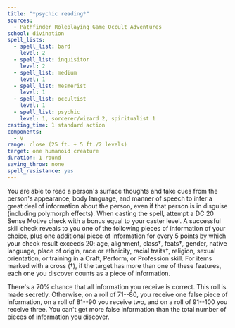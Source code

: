 ```yaml
---
title: "*psychic reading*"
sources:
  - Pathfinder Roleplaying Game Occult Adventures
school: divination
spell_lists:
  - spell_list: bard
    level: 2
  - spell_list: inquisitor
    level: 2
  - spell_list: medium
    level: 1
  - spell_list: mesmerist
    level: 1
  - spell_list: occultist
    level: 1
  - spell_list: psychic
    level: 1, sorcerer/wizard 2, spiritualist 1
casting_time: 1 standard action
components:
  - V
range: close (25 ft. + 5 ft./2 levels)
target: one humanoid creature
duration: 1 round
saving_throw: none
spell_resistance: yes
---
```


You are able to read a person's surface thoughts and take cues from the person's appearance, body language, and manner of speech to infer a great deal of information about the person, even if that person is in disguise (including polymorph effects). When casting the spell, attempt a DC 20 Sense Motive check with a bonus equal to your caster level. A successful skill check reveals to you one of the following pieces of information of your choice, plus one additional piece of information for every 5 points by which your check result exceeds 20: age, alignment, class†, feats†, gender, native language, place of origin, race or ethnicity, racial traits†, religion, sexual orientation, or training in a Craft, Perform, or Profession skill. For items marked with a cross (†), if the target has more than one of these features, each one you discover counts as a piece of information.

There's a 70% chance that all information you receive is correct. This roll is made secretly. Otherwise, on a roll of 71--80, you receive one false piece of information, on a roll of 81--90 you receive two, and on a roll of 91--100 you receive three. You can't get more false information than the total number of pieces of information you discover.
